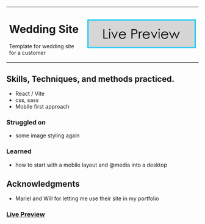 
<table>
<tr>
<td>

# Wedding Site

Template for wedding site for a customer


</td>
<td align="right">

[![Live Preview](./livePreview.png)](https://marielwillwedding.netlify.app/)

</td>
</tr>
</table>


## Skills, Techniques, and methods practiced.

- React / Vite
- css, sass
- Mobile first approach

### Struggled on

- some image styling again

### Learned

- how to start with a mobile layout and @media into a desktop

## Acknowledgments

  - Mariel and Will for letting me use their site in my portfolio 

### [Live Preview]([https://mysticmodeshop.netlify.app/](https://marielwillwedding.netlify.app/)https://marielwillwedding.netlify.app/)




